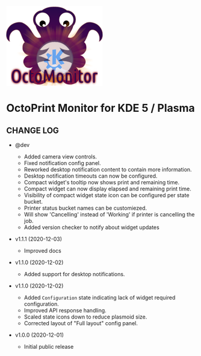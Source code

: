 ![OctoPrint-Monitor](img/logo.png)

# OctoPrint Monitor for KDE 5 / Plasma #

## CHANGE LOG ##

* @dev
   * Added camera view controls.
   * Fixed notification config panel.
   * Reworked desktop notification content to contain more information.
   * Desktop notification timeouts can now be configured.
   * Compact widget's tooltip now shows print and remaining time.
   * Compact widget can now display elapsed and remaining print time.
   * Visibility of compact widget state icon can be configured per state bucket.
   * Printer status bucket names can be customiezed.
   * Will show 'Cancelling' instead of 'Working' if printer is cancelling the job.
   * Added version checker to notify about widget updates

* v1.1.1 (2020-12-03)
   * Improved docs

* v1.1.0 (2020-12-02)
   * Added support for desktop notifications.

* v1.1.0 (2020-12-02)
   * Added `Configuration` state indicating lack of widget required configuration.
   * Improved API response handling.
   * Scaled state icons down to reduce plasmoid size.
   * Corrected layout of "Full layout" config panel.

* v1.0.0 (2020-12-01)
   * Initial public release

